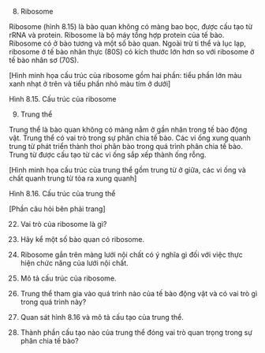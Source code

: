 8. Ribosome

Ribosome (hình 8.15) là bào quan không có màng bao bọc, được cấu tạo từ rRNA và protein. Ribosome là bộ máy tổng hợp protein của tế bào. Ribosome có ở bào tương và một số bào quan. Ngoài trừ ti thể và lục lạp, ribosome ở tế bào nhân thực (80S) có kích thước lớn hơn so với ribosome ở tế bào nhân sơ (70S).

[Hình minh họa cấu trúc của ribosome gồm hai phần: tiểu phần lớn màu xanh nhạt ở trên và tiểu phần nhỏ màu tím ở dưới]

Hình 8.15. Cấu trúc của ribosome

9. Trung thể

Trung thể là bào quan không có màng nằm ở gần nhân trong tế bào động vật. Trung thể có vai trò trong sự phân chia tế bào. Các vi ống xung quanh trung từ phát triển thành thoi phân bào trong quá trình phân chia tế bào. Trung từ được cấu tạo từ các vi ống sắp xếp thành ống rỗng.

[Hình minh họa cấu trúc của trung thể gồm trung từ ở giữa, các vi ống và chất quanh trung từ tỏa ra xung quanh]

Hình 8.16. Cấu trúc của trung thể

[Phần câu hỏi bên phải trang]

22. Vai trò của ribosome là gì?
23. Hãy kể một số bào quan có ribosome.
24. Ribosome gắn trên màng lưới nội chất có ý nghĩa gì đối với việc thực hiện chức năng của lưới nội chất.
25. Mô tả cấu trúc của ribosome.

26. Trung thể tham gia vào quá trình nào của tế bào động vật và có vai trò gì trong quá trình này?
27. Quan sát hình 8.16 và mô tả cấu tạo của trung thể.
28. Thành phần cấu tạo nào của trung thể đóng vai trò quan trọng trong sự phân chia tế bào?